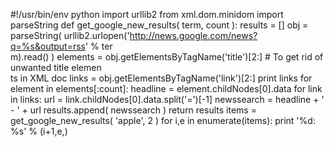 #!/usr/bin/env python
import urllib2
from xml.dom.minidom import parseString
def get_google_new_results( term, count ):
results = []
obj = parseString( urllib2.urlopen('http://news.google.com/news?q=%s&output=rss' % ter\
m).read() )
elements = obj.getElementsByTagName('title')[2:] # To get rid of unwanted title elemen\
ts in XML doc
links = obj.getElementsByTagName('link')[2:]
print links
for element in elements[:count]:
headline = element.childNodes[0].data
for link in links:
url = link.childNodes[0].data.split('=')[-1]
newssearch = headline + ' - ' + url
results.append( newssearch )
return results
items = get_google_new_results( 'apple', 2 )
for i,e in enumerate(items):
print '%d: %s' % (i+1,e,)
